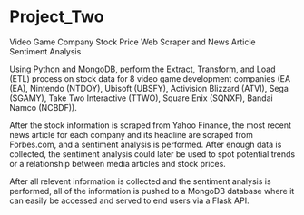 # Project_Two

Video Game Company Stock Price Web Scraper and News Article Sentiment Analysis

Using Python and MongoDB, perform the Extract, Transform, and Load (ETL) process on stock data for 8 video game development companies
(EA (EA), Nintendo (NTDOY), Ubisoft (UBSFY), Activision Blizzard (ATVI), Sega (SGAMY), Take Two Interactive (TTWO), Square Enix (SQNXF),
Bandai Namco (NCBDF)).

After the stock information is scraped from Yahoo Finance, the most recent news article for each company and its headline are scraped from
Forbes.com, and a sentiment analysis is performed. After enough data is collected, the sentiment analysis could later be used to spot
potential trends or a relationship between media articles and stock prices.

After all relevent information is collected and the sentiment analysis is performed, all of the information is pushed to a MongoDB database
where it can easily be accessed and served to end users via a Flask API.
